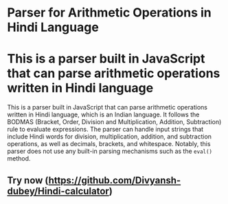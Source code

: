  # Parser for Arithmetic Operations in Hindi Language
# This is a parser built in JavaScript that can parse arithmetic operations written in Hindi language
This is a parser built in JavaScript that can parse arithmetic operations written in Hindi language, which is an Indian language. It follows the BODMAS (Bracket, Order, Division and Multiplication, Addition, Subtraction) rule to evaluate expressions. The parser can handle input strings that include Hindi words for division, multiplication, addition, and subtraction operations, as well as decimals, brackets, and whitespace. Notably, this parser does not use any built-in parsing mechanisms such as the `eval()` method.
## Try now (https://github.com/Divyansh-dubey/Hindi-calculator)
